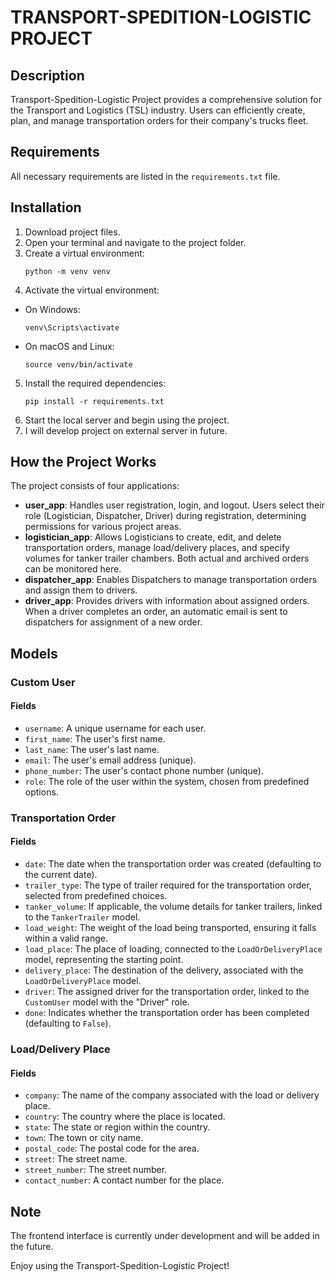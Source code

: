 # TRANSPORT-SPEDITION-LOGISTIC PROJECT

## Description

Transport-Spedition-Logistic Project provides a comprehensive solution for the Transport and Logistics (TSL) industry. Users can efficiently create, plan, and manage transportation orders for their company's trucks fleet.

## Requirements

All necessary requirements are listed in the `requirements.txt` file.

## Installation

1. Download project files.
2. Open your terminal and navigate to the project folder.
3. Create a virtual environment:
   ```
   python -m venv venv
   ```
5. Activate the virtual environment:
- On Windows:
  ```
  venv\Scripts\activate
  ```
- On macOS and Linux:
  ```
  source venv/bin/activate
  ```
5. Install the required dependencies:
    ```
    pip install -r requirements.txt
    ```
6. Start the local server and begin using the project.
7. I will develop project on external server in future.

## How the Project Works

The project consists of four applications:

- **user_app**: Handles user registration, login, and logout. Users select their role (Logistician, Dispatcher, Driver) during registration, determining permissions for various project areas.
- **logistician_app**: Allows Logisticians to create, edit, and delete transportation orders, manage load/delivery places, and specify volumes for tanker trailer chambers. Both actual and archived orders can be monitored here.
- **dispatcher_app**: Enables Dispatchers to manage transportation orders and assign them to drivers.
- **driver_app**: Provides drivers with information about assigned orders. When a driver completes an order, an automatic email is sent to dispatchers for assignment of a new order.

## Models

### Custom User

#### Fields

- `username`: A unique username for each user.
- `first_name`: The user's first name.
- `last_name`: The user's last name.
- `email`: The user's email address (unique).
- `phone_number`: The user's contact phone number (unique).
- `role`: The role of the user within the system, chosen from predefined options.

### Transportation Order

#### Fields

- `date`: The date when the transportation order was created (defaulting to the current date).
- `trailer_type`: The type of trailer required for the transportation order, selected from predefined choices.
- `tanker_volume`: If applicable, the volume details for tanker trailers, linked to the `TankerTrailer` model.
- `load_weight`: The weight of the load being transported, ensuring it falls within a valid range.
- `load_place`: The place of loading, connected to the `LoadOrDeliveryPlace` model, representing the starting point.
- `delivery_place`: The destination of the delivery, associated with the `LoadOrDeliveryPlace` model.
- `driver`: The assigned driver for the transportation order, linked to the `CustomUser` model with the "Driver" role.
- `done`: Indicates whether the transportation order has been completed (defaulting to `False`).

### Load/Delivery Place

#### Fields

- `company`: The name of the company associated with the load or delivery place.
- `country`: The country where the place is located.
- `state`: The state or region within the country.
- `town`: The town or city name.
- `postal_code`: The postal code for the area.
- `street`: The street name.
- `street_number`: The street number.
- `contact_number`: A contact number for the place.

## Note

The frontend interface is currently under development and will be added in the future.

Enjoy using the Transport-Spedition-Logistic Project!
